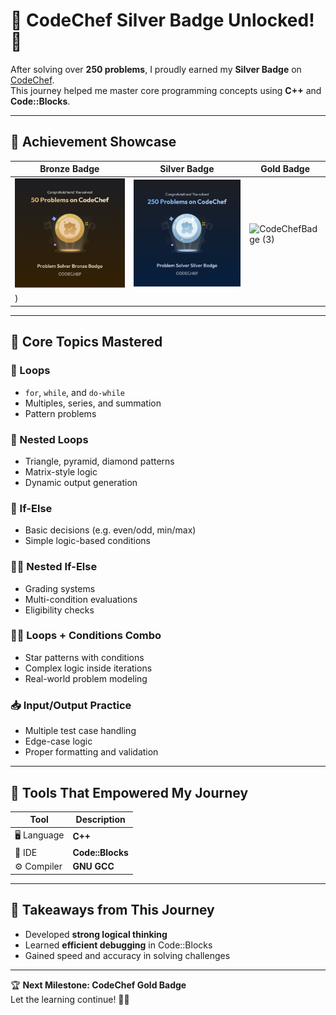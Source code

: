 # 🥈 CodeChef Silver Badge Unlocked! 🎉  
After solving over **250 problems**, I proudly earned my **Silver Badge** on [CodeChef](https://www.codechef.com/).  
This journey helped me master core programming concepts using **C++** and **Code::Blocks**.

---
## 📸 Achievement Showcase

| Bronze Badge                     | Silver Badge                | Gold Badge                  |
|---------------------------------|----------------------------|-----------------------------|
| ![CodeChef Bronze Badge](CodeChefBadge.png) | ![Code::Blocks](2.png)       | ![CodeChefBadge (3)](https://github.com/user-attachments/assets/138f8983-cc24-49b2-9d47-707486e9d5e1)
) |

---




## 🧠 Core Topics Mastered

### 🔁 Loops
- `for`, `while`, and `do-while`
- Multiples, series, and summation
- Pattern problems

### 🔄 Nested Loops
- Triangle, pyramid, diamond patterns
- Matrix-style logic
- Dynamic output generation

### 🔘 If-Else
- Basic decisions (e.g. even/odd, min/max)
- Simple logic-based conditions

### 🔘🔘 Nested If-Else
- Grading systems
- Multi-condition evaluations
- Eligibility checks

### 🔄🔘 Loops + Conditions Combo
- Star patterns with conditions
- Complex logic inside iterations
- Real-world problem modeling

### 📥 Input/Output Practice
- Multiple test case handling
- Edge-case logic
- Proper formatting and validation

---
## 🔧 Tools That Empowered My Journey

| Tool         | Description            |
|--------------|------------------------|
| 🖥️ Language  | **C++**                |
| 🧰 IDE       | **Code::Blocks**       |
| ⚙️ Compiler  | **GNU GCC**            |

---



## 🚀 Takeaways from This Journey
- Developed **strong logical thinking**
- Learned **efficient debugging** in Code::Blocks
- Gained speed and accuracy in solving challenges

---

🏆 **Next Milestone: CodeChef Gold Badge**  
Let the learning continue! 💪🔥

